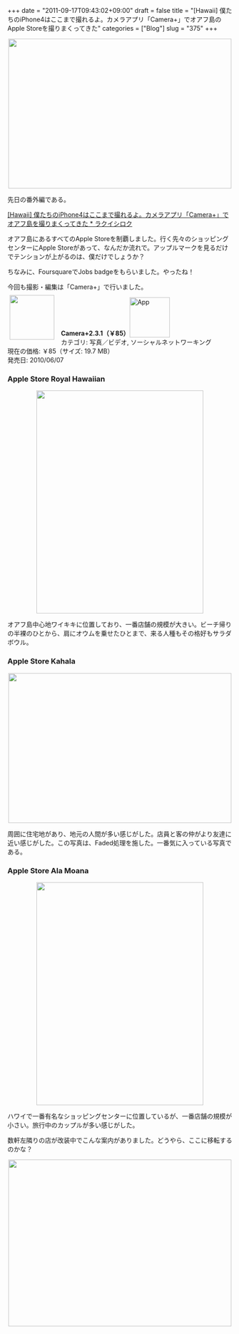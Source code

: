 +++
date = "2011-09-17T09:43:02+09:00"
draft = false
title = "[Hawaii] 僕たちのiPhone4はここまで撮れるよ。カメラアプリ「Camera+」でオアフ島のApple Storeを撮りまくってきた"
categories = ["Blog"]
slug = "375"
+++

<img style="display:block; margin-left:auto; margin-right:auto;" src="/images/2011/09/0375_1.jpg" border="0" width="500" height="336" />

先日の番外編である。

<a href="http://rakuishi.com/travel/368/" target="_blank">[Hawaii] 僕たちのiPhone4はここまで撮れるよ。カメラアプリ「Camera+」でオアフ島を撮りまくってきた * ラクイシロク</a>

オアフ島にあるすべてのApple Storeを制覇しました。行く先々のショッピングセンターにApple Storeがあって、なんだか流れで。アップルマークを見るだけでテンションが上がるのは、僕だけでしょうか？

ちなみに、FoursquareでJobs badgeをもらいました。やったね！

今回も撮影・編集は「Camera+」で行いました。

<a href="https://itunes.apple.com/jp/app/id329670577?mt=8&uo=4&at=11l3RT" target="_blank" rel="nofollow"><img width="100" class="alignleft" align="left" src="http://a5.mzstatic.com/us/r1000/078/Purple/c9/af/77/mzl.ranijoyr.100x100-75.png" style="margin: -5px 15px 1px 5px;"></a><strong> Camera+​ 2.3.1（￥85）</strong><a href="https://itunes.apple.com/jp/app/id329670577?mt=8&uo=4&at=11l3RT" target="_blank" rel="nofollow"><img src="/images/2012/12/viewinitunes_jp.png" style="vertical-align:bottom;" width="90" alt="App"></a><br> カテゴリ: 写真／ビデオ, ソーシャルネットワーキング<br> 現在の価格: ￥85（サイズ: 19.7 MB）<br> 発売日: 2010/06/07<br style="clear: both;">

<h3>Apple Store Royal Hawaiian</h3>

<img style="display:block; margin-left:auto; margin-right:auto;" src="/images/2011/09/0375_2.jpg" border="0" width="374" height="500" />

オアフ島中心地ワイキキに位置しており、一番店舗の規模が大きい。ビーチ帰りの半裸のひとから、肩にオウムを乗せたひとまで、来る人種もその格好もサラダボウル。

<h3>Apple Store Kahala</h3>

<img style="display:block; margin-left:auto; margin-right:auto;" src="/images/2011/09/0375_1.jpg" border="0" width="500" height="336" />

周囲に住宅地があり、地元の人間が多い感じがした。店員と客の仲がより友達に近い感じがした。この写真は、Faded処理を施した。一番気に入っている写真である。

<h3>Apple Store Ala Moana</h3>

<img style="display:block; margin-left:auto; margin-right:auto;" src="/images/2011/09/0375_4.jpg" border="0" width="374" height="500" />

ハワイで一番有名なショッピングセンターに位置しているが、一番店舗の規模が小さい。旅行中のカップルが多い感じがした。

数軒左隣りの店が改装中でこんな案内がありました。どうやら、ここに移転するのかな？

<img style="display:block; margin-left:auto; margin-right:auto;" src="/images/2011/09/0375_5.jpg" border="0" width="500" height="374" />

